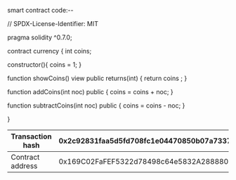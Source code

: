 smart contract code:--

// SPDX-License-Identifier: MIT

pragma solidity ^0.7.0;

contract currency
{
    int coins;

 constructor(){
    coins = 1;
    }

function showCoins() view public returns(int)
{
    return coins ;
}

function addCoins(int noc) public 
{
    coins = coins + noc;
}

function subtractCoins(int noc) public 
{
    coins = coins - noc;
}

}


|Transaction hash| 0x2c92831faa5d5fd708fc1e04470850b07a733782c7cbc72a68bb55bce63cf3db |
|-------|--------|
|Contract address| 0x169C02FaFEF5322d78498c64e5832A28888003C4 | 
